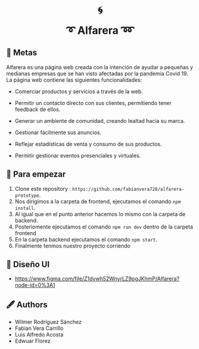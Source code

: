 <div align="center">
    <h1>🌀</h1>
</div>

<h1 style="margin-top:10px;" align="center"> ➰
  <strong> Alfarera </strong> ➿ 
</h1>

## 🐙 Metas

Alfarera es una página web creada con la intención de ayudar a pequeñas y medianas empresas que se han visto afectadas por la pandemia Covid 19. La página web contiene las siguientes funcionalidades:

* Comerciar productos y servicios a través de la web.

* Permitir un contacto directo con sus clientes, permitiendo tener feedback de ellos.

* Generar un ambiente de comunidad, creando lealtad hacia su marca.

* Gestionar fácilmente sus anuncios.

* Reflejar estadísticas de venta y consumo de sus productos.

* Permitir gestionar eventos presenciales y virtuales.



## 🐋 Para empezar

1. Clone este repository  :  `https://github.com/fabianvera728/alfarera-prototype`.
2. Nos dirigimos a la carpeta de frontend, ejecutamos el comando `npm install`.
3. Al igual que en el punto anterior hacemos lo mismo con la carpeta de backend.
4. Posteriomente ejecutamos el comando `npm run dev` dentro de la carpeta frontend
5. En la carpeta backend ejecutamos el comando `npm start`.
6. Finalmente tenmos nuestro proyecto corriendo 


## 🦧 Diseño UI

* https://www.figma.com/file/Z1dywh52WnyrLZ9pgJKhmP/Alfarera?node-id=0%3A1

## 🖋️ Authors

- Wilmer Rodríguez Sánchez 
- Fabian Vera Carrillo 
- Luis Alfredo Acosta
- Edwuar Florez
